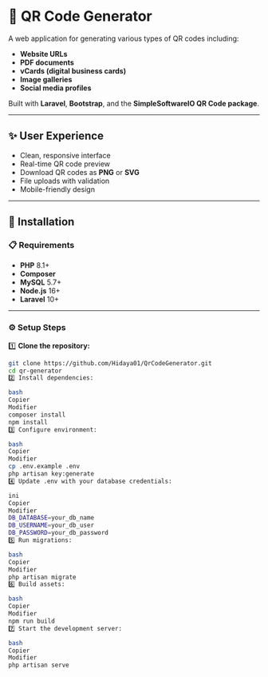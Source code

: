 # 🎉 QR Code Generator

A web application for generating various types of QR codes including:

- **Website URLs**
- **PDF documents**
- **vCards (digital business cards)**
- **Image galleries**
- **Social media profiles**

Built with **Laravel**, **Bootstrap**, and the **SimpleSoftwareIO QR Code package**.

---

## ✨ User Experience

- Clean, responsive interface
- Real-time QR code preview
- Download QR codes as **PNG** or **SVG**
- File uploads with validation
- Mobile-friendly design

---

## 🚀 Installation

### 📋 Requirements

- **PHP** 8.1+  
- **Composer**  
- **MySQL** 5.7+  
- **Node.js** 16+  
- **Laravel** 10+  

---

### ⚙️ Setup Steps

1️⃣ **Clone the repository:**

```bash
git clone https://github.com/Hidaya01/QrCodeGenerator.git
cd qr-generator
2️⃣ Install dependencies:

bash
Copier
Modifier
composer install
npm install
3️⃣ Configure environment:

bash
Copier
Modifier
cp .env.example .env
php artisan key:generate
4️⃣ Update .env with your database credentials:

ini
Copier
Modifier
DB_DATABASE=your_db_name
DB_USERNAME=your_db_user
DB_PASSWORD=your_db_password
5️⃣ Run migrations:

bash
Copier
Modifier
php artisan migrate
6️⃣ Build assets:

bash
Copier
Modifier
npm run build
7️⃣ Start the development server:

bash
Copier
Modifier
php artisan serve

